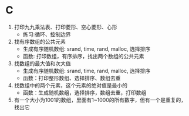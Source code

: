 # C
1. 打印九九乘法表、打印菱形、空心菱形、心形    
    - 练习:循环、控制边界
2. 找有序数组的公共元素  
    - 生成有序随机数组: srand, time, rand, malloc, 选择排序
    - 函数: 打印数组，有序排序，找出两个数组的公共元素 
3. 找数组的最大值和次大值 
    - 生成有序随机数组: srand, time, rand, malloc, 选择排序
    - 函数：打印整形数组、选择排序、数组去重
4. 找数组中的两个元素，这个元素的绝对值是最小的
    - 函数：生成随机数组，选择排序，数组去重，打印数组
5. 有一个大小为1001的数组，里面有1~1000的所有数字，但有一个是重复的，找出它
